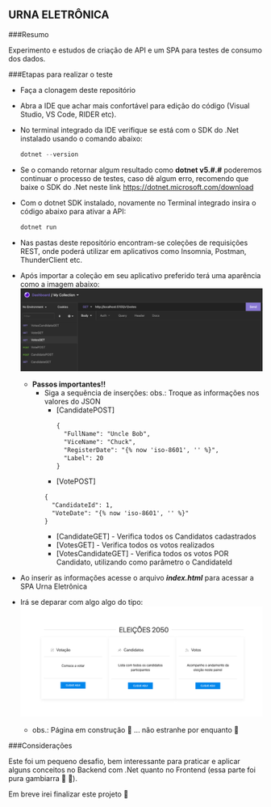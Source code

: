 URNA ELETRÔNICA
---

###Resumo

Experimento e estudos de criação de API e um SPA para testes de consumo dos dados.

###Etapas para realizar o teste

- Faça a clonagem deste repositório
- Abra a IDE que achar mais confortável para edição do código (Visual Studio, VS Code, RIDER etc).
- No terminal integrado da IDE verifique se está com o SDK do .Net instalado usando o comando abaixo:
  ```C#
  dotnet --version
  ```
- Se o comando retornar algum resultado como **dotnet v5.#.#** poderemos continuar o processo de testes, caso dê algum erro, recomendo que baixe o SDK do .Net neste link https://dotnet.microsoft.com/download
- Com o dotnet SDK instalado, novamente no Terminal integrado insira o código abaixo para ativar a API:
  ```C#
  dotnet run
  ```
- Nas pastas deste repositório encontram-se coleções de requisições REST, onde poderá utilizar em aplicativos como Insomnia, Postman, ThunderClient etc.
- Após importar a coleção em seu aplicativo preferido terá uma aparência como a imagem abaixo:
  ![](img/ColecoesREST.png)
  - **Passos importantes!!**
    - Siga a sequência de inserções: obs.: Troque as informações nos valores do JSON
      - [CandidatePOST]
        ```
        {
          "FullName": "Uncle Bob",
          "ViceName": "Chuck",
          "RegisterDate": "{% now 'iso-8601', '' %}",
          "Label": 20
        }
        ```
      - [VotePOST]
      ```
      {
        "CandidateId": 1,
        "VoteDate": "{% now 'iso-8601', '' %}"
      }
      ```
      - [CandidateGET] - Verifica todos os Candidatos cadastrados
      - [VotesGET] - Verifica todos os votos realizados
      - [VotesCandidateGET] - Verifica todos os votos POR Candidato, utilizando como parâmetro o CandidateId
      
- Ao inserir as informações acesse o arquivo ***index.html*** para acessar a SPA Urna Eletrônica
- Irá se deparar com algo algo do tipo:
 ![](img/SPAUrna.png)
  - obs.: Página em construção :rocket: ... não estranhe por enquanto :eyes:

###Considerações

Este foi um pequeno desafio, bem interessante para praticar e aplicar alguns conceitos no Backend com .Net quanto no Frontend (essa parte foi pura gambiarra :eyes: :rofl:).

Em breve irei finalizar este projeto :beers:
